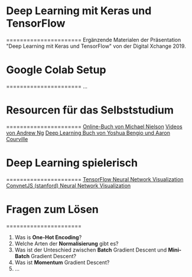 # Deep Learning mit Keras und TensorFlow
======================
Ergänzende Materialen der Präsentation "Deep Learning mit Keras und TensorFlow" von der Digital Xchange 2019.

# Google Colab Setup
======================
...

# Resourcen für das Selbststudium
======================
[Online-Buch von Michael Nielson](http://neuralnetworksanddeeplearning.com/)
[Videos von Andrew Ng](https://www.youtube.com/watch?v=PPLop4L2eGk&list=PLLssT5z_DsK-h9vYZkQkYNWcItqhlRJLN)
[Deep Learning Buch von Yoshua Bengio und Aaron Courville](https://www.deeplearningbook.org/)

# Deep Learning spielerisch
======================
[TensorFlow Neural Network Visualization](https://playground.tensorflow.org/)
[ConvnetJS (stanford) Neural Network Visualization](https://cs.stanford.edu/people/karpathy/convnetjs/demo/classify2d.html)

# Fragen zum Lösen
======================
1. Was is **One-Hot Encoding**?
2. Welche Arten der **Normalisierung** gibt es?
3. Was ist der Unteschied zwischen **Batch** Gradient Descent und **Mini-Batch** Gradient Descent?
4. Was ist **Momentum** Gradient Descent?
5. ...

